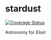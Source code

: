 # stardust
[![Coverage Status](https://coveralls.io/repos/github/krzysztof-krzeszowski/stardust/badge.svg?branch=master)](https://coveralls.io/github/krzysztof-krzeszowski/stardust?branch=master)

Astronomy for Elixir
